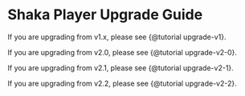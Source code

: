 # Shaka Player Upgrade Guide

If you are upgrading from v1.x, please see {@tutorial upgrade-v1}.

If you are upgrading from v2.0, please see {@tutorial upgrade-v2-0}.

If you are upgrading from v2.1, please see {@tutorial upgrade-v2-1}.

If you are upgrading from v2.2, please see {@tutorial upgrade-v2-2}.
